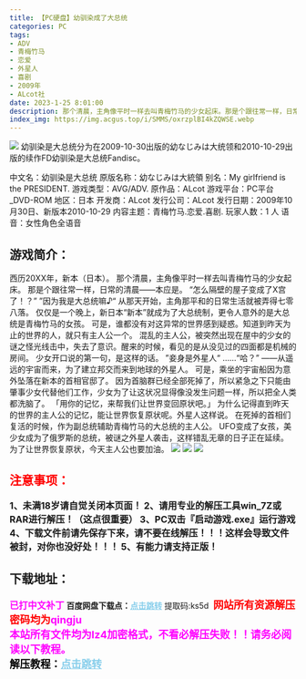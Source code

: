 ```yaml
---
title: 【PC硬盘】幼驯染成了大总统
categories: PC
tags:
- ADV
- 青梅竹马
- 恋爱
- 外星人
- 喜剧
- 2009年
- ALcot社
date: 2023-1-25 8:01:00
description: 那个清晨，主角像平时一样去叫青梅竹马的少女起床。那是个跟往常一样，日常的清晨——本应是。“怎么隔壁的屋子变成了X宫了！？””因为我是大总统嘛♪“从那天开始，主角那平和的日常生活就被弄得七零八落。
index_img: https://img.acgus.top/i/SMMS/oxrzplBI4kZQWSE.webp
---
```

![](https://img.acgus.top/i/SMMS/oxrzplBI4kZQWSE.webp)
幼驯染是大总统分为在2009-10-30出版的幼なじみは大统领和2010-10-29出版的续作FD幼驯染是大总统Fandisc。

中文名：幼驯染是大总统
原版名称：幼なじみは大統領
别名：My girlfriend is the PRESIDENT.
游戏类型：AVG/ADV.
原作品：ALcot
游戏平台：PC平台_DVD-ROM
地区：日本
开发商：ALcot
发行公司：ALcot
发行日期：2009年10月30日、新版本2010-10-29
内容主题：青梅竹马.恋爱.喜剧.
玩家人数：1 人
语音：女性角色全语音

## 游戏简介：
西历20XX年，新本（日本）。
那个清晨，主角像平时一样去叫青梅竹马的少女起床。
那是个跟往常一样，日常的清晨——本应是。
“怎么隔壁的屋子变成了X宫了！？”
”因为我是大总统嘛♪“
从那天开始，主角那平和的日常生活就被弄得七零八落。
仅仅是一个晚上，新日本“新本”就成为了大总统制，更令人意外的是大总统是青梅竹马的女孩。
可是，谁都没有对这异常的世界感到疑惑。知道到昨天为止的世界的人，就只有主人公一个。
混乱的主人公，被突然出现在屋中的少女的谜之怪光线击中，失去了意识。醒来的时候，看见的是从没见过的四面都是机械的房间。
少女开口说的第一句，是这样的话。
”妾身是外星人“
……“哈？”
——从遥远的宇宙而来，为了建立邦交而来到地球的外星人。
可是，乘坐的宇宙船因为意外坠落在新本的首相官邸了。
因为首脑群已经全部死掉了，所以紧急之下只能由肇事少女代替他们工作，少女为了让这状况显得像没发生问题一样，所以把全人类都洗脑了。
「用你的记忆，来帮我们让世界变回原状吧。」
为什么记得直到昨天的世界的主人公的记忆，能让世界恢复原状呢。外星人这样说。
在死掉的首相们复活的时候，作为副总统辅助青梅竹马的大总统的主人公。
UFO变成了女孩，美少女成为了俄罗斯的总统，被谜之外星人袭击，这样错乱无章的日子正在延续。
为了让世界恢复原状，今天主人公也要加油。
![](https://img.acgus.top/i/SMMS/niDgyr2LGqKe4mX.webp)
![](https://img.acgus.top/i/SMMS/R2Aw9OjvnXD1pMW.webp)
![](https://img.acgus.top/i/SMMS/AHmvX6jtMizCyY.webp)





## <font color=#FF0000 >注意事项：</font>
<font size=3><b>1、未满18岁请自觉关闭本页面！
2、请用专业的解压工具win_7Z或RAR进行解压！（这点很重要）
3、PC双击『启动游戏.exe』运行游戏
4、下载文件前请先保存下来，请不要在线解压！！！这样会导致文件被封，对你也没好处！！！
5、有能力请支持正版！</b></font>

## 下载地址：
<font color=#FF00FF size=3><b>已打中文补丁</b></font>
<b>百度网盘下载点：</b><a href="https://pan.baidu.com/s/1zYNEA1ZwKV6-4NuFmzzGeg?pwd=ks5d" style="color: #87CEEB;"><b>点击跳转</b></a> 提取码:ks5d
<a style="padding: 0" href="https://post.qingju.org/AD/"><img style="max-width:100%" src="https://img.acgus.top/i/2024/07/478f689b8021d8d499ab43d21acf137a.gif" alt=""></a>
<b><font color=#FF0000 size=4>网站所有资源解压密码均为</b></font><b><font color=#FF00FF size=4>qingju</font><font color=#FF0000 ></font></b><br><b><font color=#FF00FF size=4>本站所有文件均为lz4加密格式，不看必解压失败！！请务必阅读以下教程。</b></font><br><b><font color=#000 size=4>解压教程：</b><a href="https://post.qingju.org/tutorial/000/" style="color: #87CEEB;"><b>点击跳转</b></a>